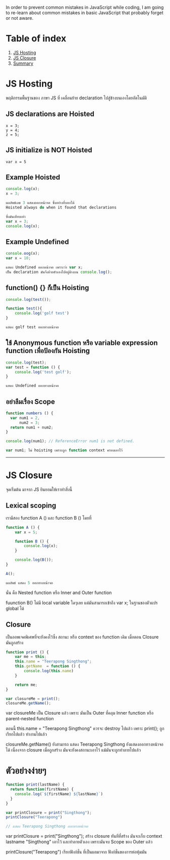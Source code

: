 In order to prevent common mistakes in JavaScript while coding, I am going to re-learn about common mistakes in basic JavaScript that probably forget or not aware.

# Table of index
1. [JS Hosting](https://github.com/iamgoangle/js-common-mistakes#js-hosting)
2. [JS Closure](https://github.com/iamgoangle/js-common-mistakes#js-closure)
3. [Summary](https://github.com/iamgoangle/js-common-mistakes/blob/master/summary.md)

# JS Hosting

พฤติกรรมพื้นฐานของ ภาษา JS ที่ เคลื่อนย้าย declaration ไปสู่ข้างบนเองโดยอัตโนมัติ

## JS declarations are Hoisted

```
x = 3;
y = 4;
z = 5;
```

## JS initialize is NOT Hoisted
```
var x = 5
```

## Example Hoisted
```javascript
console.log(x);
x = 3;

ผลลัพธ์เลข 3 แสดงออกหน้าจอ ซึ่งอย่างที่บอกได้
Hoisted always do when it found that declarations

ซึ่งมันเทียบเท่า
var x = 3;
console.log(x);
```
## Example Undefined
```javascript
console.oog(x);
var x = 10;

แสดง Undefined ออกหน้าจอ เพราะว่า var x;
เป็น declaration มันจึงย้ายตัวเองไปอยู่ข้างบน console.log();
```

## function() {} ก็เป็น Hoisting
```javascript
console.log(test());

function test(){
	console.log('golf test')
}

แสดง golf test ออกทางหน้าจอ
```

## ใช้ Anonymous function หรือ variable expression function เพื่อป้องกัน Hoisting
```javascript
console.log(test);
var test = function () {
	console.log('test golf');
}

แสดง Undefined ออกทางหน้าจอ
```

## อย่าลืมเรื่อง Scope
```javascript
function numbers () {
  var num1 = 2,
      num2 = 3;
  return num1 + num2;
}

console.log(num1); // ReferenceError num1 is not defined.

var num1; ไม่ hoisting เพราะถูก function context ครอบเอาไว้
```

---

# JS Closure

จุดเริ่มต้น มาจาก JS ยินยอมให้เราทำสิ่งนี้
## Lexical scoping
เรามีสอง function A () และ function B () โดยที่

```javascript
function A () {
	var x = 5;

	function B () {
		console.log(x);
	}

	console.log(B());
}

A();

ผลลัพธ์ แสดง 5 ออกทางหน้าจอ
```

นั่น คือ Nested function หรือ Inner and Outer function

fuunction B() ไม่มี local variable ใดๆเลย แต่มันสามารถเข้าถึง var x; ในฐานของตัวแปร global ได้

## Closure
เป็นออพเจคพิเศษที่จะยังคงไว้ซึ่ง สถานะ หรือ context ของ function เดิม เมื่อตอน Closure มันถูกสร้าง

```javascript
function print () {
	var me = this;
	this.name = "Teerapong Singthong";
	this.getName  = function () {
		console.log(this.name)
	}

	return me;
}

var closureMe = print();
closureMe.getName();
```
var closureMe เป็น Closure แล้ว เพราะ มันเป็น Outer
ที่คลุม Inner function หรือ parent-nested function

ตอนนี้ this.name = "Teerapong Singthong"
ควรจะ destroy ไปแล้ว เพราะ print(); ถูกเรียกไปแล้ว ทำงานไปแล้ว

closureMe.getName() ยังสามารถ แสดง Teerapong Singthong
ยังแสดงออกทางหน้าจอได้ เนื่องจาก closure เมื่อถูกสร้าง
มันจะยังคงสถานะเอาไว้ แม้มันจะถูกทำลายไปแล้ว

# ตัวอย่างง่ายๆ
```javascript
function print(lastName) {
  return function(firstName) {
    console.log(`${firstName} ${lastName}`)
  }
}

var printClosure = print("Singthong");
printClosure("Teerapong")

// แสดง Teerapong Singthong ออกทางหน้าจอ
```
var printClosure = print("Singthong"); สร้าง closure
ทันทีที่สร้าง มันจะเก็บ context lastname "Singthong" เอาไว้ และทำลายตัวเอง
เพราะมันจบ Scope ของ Outer แล้ว

printClosure("Teerapong") เรียกฟังก์ชั่น ที่เป็นผลมาจาก ฟังก์ชั่นของการห่อหุ้มมัน

